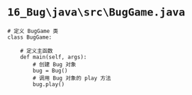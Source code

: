 # `16_Bug\java\src\BugGame.java`

```
# 定义 BugGame 类
class BugGame:

    # 定义主函数
    def main(self, args):
        # 创建 Bug 对象
        bug = Bug()
        # 调用 Bug 对象的 play 方法
        bug.play()
```
